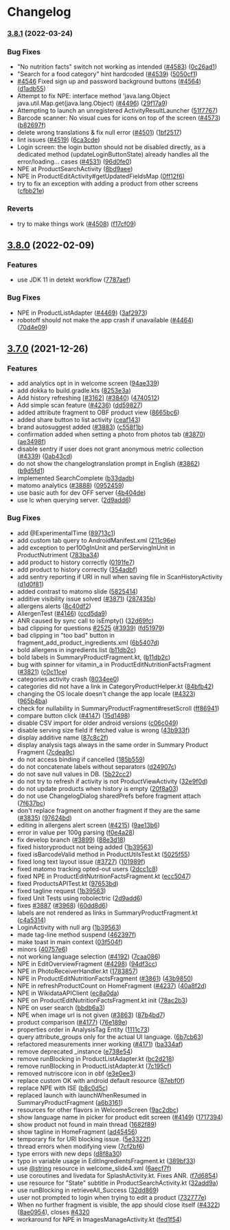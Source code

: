 # Changelog

### [3.8.1](https://github.com/openfoodfacts/openfoodfacts-androidapp/compare/v3.8.0...v3.8.1) (2022-03-24)


### Bug Fixes

* "No nutrition facts" switch not working as intended ([#4583](https://github.com/openfoodfacts/openfoodfacts-androidapp/issues/4583)) ([0c26ad1](https://github.com/openfoodfacts/openfoodfacts-androidapp/commit/0c26ad1209e4201302dee2006a1869f231613d66))
* "Search for a food category" hint hardcoded ([#4539](https://github.com/openfoodfacts/openfoodfacts-androidapp/issues/4539)) ([5050cf1](https://github.com/openfoodfacts/openfoodfacts-androidapp/commit/5050cf1d95929b90a3660b17bdbbc63f3a9a569f))
* [#4546](https://github.com/openfoodfacts/openfoodfacts-androidapp/issues/4546) Fixed sign up and password background buttons ([#4564](https://github.com/openfoodfacts/openfoodfacts-androidapp/issues/4564)) ([d1adb55](https://github.com/openfoodfacts/openfoodfacts-androidapp/commit/d1adb55177331dede03f58eca34075de313229d7))
* Attempt to fix NPE: interface method 'java.lang.Object java.util.Map.get(java.lang.Object) ([#4496](https://github.com/openfoodfacts/openfoodfacts-androidapp/issues/4496)) ([29f17a9](https://github.com/openfoodfacts/openfoodfacts-androidapp/commit/29f17a9b1db3df3fff364375dec6a1c09465fe6a))
* Attempting to launch an unregistered ActivityResultLauncher ([51f7767](https://github.com/openfoodfacts/openfoodfacts-androidapp/commit/51f7767dfb7cee388f9b8b4a4e79e14c5f71c363))
* Barcode scanner: No visual cues for icons on top of the screen ([#4573](https://github.com/openfoodfacts/openfoodfacts-androidapp/issues/4573)) ([b82697f](https://github.com/openfoodfacts/openfoodfacts-androidapp/commit/b82697f4eb5c5dcbd186cfa826443bf1c2a4a2b8))
* delete wrong translations & fix null error ([#4501](https://github.com/openfoodfacts/openfoodfacts-androidapp/issues/4501)) ([1bf2517](https://github.com/openfoodfacts/openfoodfacts-androidapp/commit/1bf25172650112172b2d6c99a5fcb980901d85a1))
* lint issues ([#4519](https://github.com/openfoodfacts/openfoodfacts-androidapp/issues/4519)) ([6ca3cde](https://github.com/openfoodfacts/openfoodfacts-androidapp/commit/6ca3cde74819c722708d1b1ae110417ab1b2a55d))
* Login screen: the login button should not be disabled directly, as a dedicated method (updateLoginButtonState) already handles all the error/loading… cases ([#4531](https://github.com/openfoodfacts/openfoodfacts-androidapp/issues/4531)) ([96d0fe0](https://github.com/openfoodfacts/openfoodfacts-androidapp/commit/96d0fe06e80ee2149adefdb19668ff2984596d52))
* NPE at ProductSearchActivity ([8bd9aee](https://github.com/openfoodfacts/openfoodfacts-androidapp/commit/8bd9aee102998cc0755fba5def0e68db89fa4891))
* NPE in ProductEditActivity#getUpdatedFieldsMap ([0ff12f6](https://github.com/openfoodfacts/openfoodfacts-androidapp/commit/0ff12f6e68dc57dcf83c7c971c94ccb30d2f0281))
* try to fix an exception with adding a product from other screens ([cfbb21e](https://github.com/openfoodfacts/openfoodfacts-androidapp/commit/cfbb21e7579e658d2c2dfbe4d9a2c28156ff258e))


### Reverts

* try to make things work ([#4508](https://github.com/openfoodfacts/openfoodfacts-androidapp/issues/4508)) ([f17cf09](https://github.com/openfoodfacts/openfoodfacts-androidapp/commit/f17cf0974faaeebec6df761db1660a8a53dfb382))

## [3.8.0](https://github.com/openfoodfacts/openfoodfacts-androidapp/compare/v3.7.0...v3.8.0) (2022-02-09)


### Features

* use JDK 11 in detekt workflow ([7787aef](https://github.com/openfoodfacts/openfoodfacts-androidapp/commit/7787aef14a360aca7733c20ba84987383c6f1f60))


### Bug Fixes

* NPE in ProductListAdapter ([#4469](https://github.com/openfoodfacts/openfoodfacts-androidapp/issues/4469)) ([3af2973](https://github.com/openfoodfacts/openfoodfacts-androidapp/commit/3af29736e8c1ad586a379b5126eadd611b3a0763))
* robotoff should not make the app crash if unavailable ([#4464](https://github.com/openfoodfacts/openfoodfacts-androidapp/issues/4464)) ([70d4e09](https://github.com/openfoodfacts/openfoodfacts-androidapp/commit/70d4e0984045c2ec7f2af28506255bd13ecb7bbc))

## [3.7.0](https://www.github.com/openfoodfacts/openfoodfacts-androidapp/compare/v3.6.8...v3.7.0) (2021-12-26)


### Features

* add analytics opt in in welcome screen ([94ae339](https://www.github.com/openfoodfacts/openfoodfacts-androidapp/commit/94ae3390ba37bdb90152fcfa2308ceb3372f599e))
* add dokka to build.gradle.kts ([8253e3a](https://www.github.com/openfoodfacts/openfoodfacts-androidapp/commit/8253e3a3c33b28547fccc030f3a1b9bad72514b7))
* Add history refreshing [[#3162](https://www.github.com/openfoodfacts/openfoodfacts-androidapp/issues/3162)] ([#3840](https://www.github.com/openfoodfacts/openfoodfacts-androidapp/issues/3840)) ([4740512](https://www.github.com/openfoodfacts/openfoodfacts-androidapp/commit/474051221609ecac198ce1f6fa5a9f25c6249ea8))
* Add simple scan feature ([#4236](https://www.github.com/openfoodfacts/openfoodfacts-androidapp/issues/4236)) ([dd59827](https://www.github.com/openfoodfacts/openfoodfacts-androidapp/commit/dd598272e6c32da7a816dabcaad2480ea1887591))
* added attribute fragment to OBF product view ([8665bc6](https://www.github.com/openfoodfacts/openfoodfacts-androidapp/commit/8665bc6dd1789bc4241e706e754630d7a96752bf))
* added share button to list activity ([ceaf143](https://www.github.com/openfoodfacts/openfoodfacts-androidapp/commit/ceaf143499fb4719d41b8fbceea930930c454f32))
* brand autosuggest added ([#3883](https://www.github.com/openfoodfacts/openfoodfacts-androidapp/issues/3883)) ([c558f1b](https://www.github.com/openfoodfacts/openfoodfacts-androidapp/commit/c558f1b29de9a8fcfaebb26b4ff62d41de505abd))
* confirmation added when setting a photo from photos tab ([#3870](https://www.github.com/openfoodfacts/openfoodfacts-androidapp/issues/3870)) ([ae3498f](https://www.github.com/openfoodfacts/openfoodfacts-androidapp/commit/ae3498f2fa10a5b62a326e5e39d9738bf97333fe))
* disable sentry if user does not grant anonymous metric collection ([#4339](https://www.github.com/openfoodfacts/openfoodfacts-androidapp/issues/4339)) ([0ab43cd](https://www.github.com/openfoodfacts/openfoodfacts-androidapp/commit/0ab43cd85392126891268b02a63b0a2ca67bede7))
* do not show the changelogtranslation prompt in English ([#3862](https://www.github.com/openfoodfacts/openfoodfacts-androidapp/issues/3862)) ([b9d5fd1](https://www.github.com/openfoodfacts/openfoodfacts-androidapp/commit/b9d5fd1dd32b4e1d6a34423f4898cce6c444e2cc))
* implemented SearchComplete ([b33dadb](https://www.github.com/openfoodfacts/openfoodfacts-androidapp/commit/b33dadbdf81ca4b210e3d03fdbab981a881d4c2e))
* matomo analytics ([#3888](https://www.github.com/openfoodfacts/openfoodfacts-androidapp/issues/3888)) ([0952459](https://www.github.com/openfoodfacts/openfoodfacts-androidapp/commit/09524592a32a76990e518930936e2011187d793e))
* use basic auth for dev OFF server ([4b404de](https://www.github.com/openfoodfacts/openfoodfacts-androidapp/commit/4b404de7f093872be927e1df2da300d8f40c24a6))
* use lc when querying server. ([2d9add6](https://www.github.com/openfoodfacts/openfoodfacts-androidapp/commit/2d9add64874eb6bbb1249f828804659336adfc6d))


### Bug Fixes

* add @ExperimentalTime ([89713c1](https://www.github.com/openfoodfacts/openfoodfacts-androidapp/commit/89713c1785b7f9029755af5a4b3ba27e6eb7b00a))
* add custom tab query to AndroidManifest.xml ([211c96e](https://www.github.com/openfoodfacts/openfoodfacts-androidapp/commit/211c96e93eee614ab2efd0e1ad00e4a05fb407c7))
* add exception to per100gInUnit and perServingInUnit in ProductNutriment ([783ba34](https://www.github.com/openfoodfacts/openfoodfacts-androidapp/commit/783ba3431088b8d07f8ef792c0c1875e7058f295))
* add product to history correctly ([0191fe7](https://www.github.com/openfoodfacts/openfoodfacts-androidapp/commit/0191fe7c8b77943ee3a18e6f72bf4cdab0a69d3b))
* add product to history correctly ([354adbf](https://www.github.com/openfoodfacts/openfoodfacts-androidapp/commit/354adbfccd2c125cf3059f2dfdd464659484f618))
* add sentry reporting if URI in null when saving file in ScanHistoryActivity ([d1d0f81](https://www.github.com/openfoodfacts/openfoodfacts-androidapp/commit/d1d0f81fac23da98afe4620c8bd8fef0983b909a))
* added contrast to matomo slide ([5825414](https://www.github.com/openfoodfacts/openfoodfacts-androidapp/commit/5825414c4cc96ea19604cc58f5ba7cbf8c7911cc))
* additive visibility issue solved ([#3871](https://www.github.com/openfoodfacts/openfoodfacts-androidapp/issues/3871)) ([287435b](https://www.github.com/openfoodfacts/openfoodfacts-androidapp/commit/287435bc68d7e096e737eefa5f3aa5e94966c8b4))
* allergens alerts ([8c40df2](https://www.github.com/openfoodfacts/openfoodfacts-androidapp/commit/8c40df2d42948d6a666a72592574183f6d6883fa))
* AllergenTest ([#4146](https://www.github.com/openfoodfacts/openfoodfacts-androidapp/issues/4146)) ([ccd5da9](https://www.github.com/openfoodfacts/openfoodfacts-androidapp/commit/ccd5da9e6623a678d555d006dfcdc00d34628ddf))
* ANR caused by sync call to isEmpty() ([32d69fc](https://www.github.com/openfoodfacts/openfoodfacts-androidapp/commit/32d69fc0b41a226a4b300fdd3b54e261ac4c0c2b))
* bad clipping for questions [#2525](https://www.github.com/openfoodfacts/openfoodfacts-androidapp/issues/2525) ([#3939](https://www.github.com/openfoodfacts/openfoodfacts-androidapp/issues/3939)) ([fd51979](https://www.github.com/openfoodfacts/openfoodfacts-androidapp/commit/fd51979bc2e3fdc25e21ef2ccc5c14b46d69bd62))
* bad clipping in "too bad" button in fragment_add_product_ingredients.xml ([6b5407d](https://www.github.com/openfoodfacts/openfoodfacts-androidapp/commit/6b5407dc046ef6af2c359d6abb9de3acca6ca1d8))
* bold allergens in ingredients list ([b11db2c](https://www.github.com/openfoodfacts/openfoodfacts-androidapp/commit/b11db2c9d721c208df2e4c769023f88445f0d47f))
* bold labels in SummaryProductFragment.kt, ([b11db2c](https://www.github.com/openfoodfacts/openfoodfacts-androidapp/commit/b11db2c9d721c208df2e4c769023f88445f0d47f))
* bug with spinner for vitamin_a in ProductEditNutritionFactsFragment ([#3821](https://www.github.com/openfoodfacts/openfoodfacts-androidapp/issues/3821)) ([c0c11ce](https://www.github.com/openfoodfacts/openfoodfacts-androidapp/commit/c0c11ce66206d3dbe99d1184a62f4c0e110f214b))
* categories activity crash ([8034ee0](https://www.github.com/openfoodfacts/openfoodfacts-androidapp/commit/8034ee03b218cb0f34ed45cabf9f13fb3baa5e5d))
* categories did not have a link in CategoryProductHelper.kt ([84bfb42](https://www.github.com/openfoodfacts/openfoodfacts-androidapp/commit/84bfb428eabe486e3eda5c15f8b1aa54fc6d2c39))
* changing the OS locale doesn't change the app locale ([#4323](https://www.github.com/openfoodfacts/openfoodfacts-androidapp/issues/4323)) ([965b4ba](https://www.github.com/openfoodfacts/openfoodfacts-androidapp/commit/965b4bad4939da7d2d39534b6ca0a9fba9f4c0a3))
* check for nullability in SummaryProductFragment#resetScroll ([ff86941](https://www.github.com/openfoodfacts/openfoodfacts-androidapp/commit/ff86941d3296ac4393c66b471b853578ef329b42))
* compare button click ([#4147](https://www.github.com/openfoodfacts/openfoodfacts-androidapp/issues/4147)) ([15d1498](https://www.github.com/openfoodfacts/openfoodfacts-androidapp/commit/15d14985efdce5a0751f0bd91b9d25302ba04af7))
* disable CSV import for older android versions ([c06c049](https://www.github.com/openfoodfacts/openfoodfacts-androidapp/commit/c06c049640c057d34b83fda8a5ecfae77ae86755))
* disable serving size field if fetched value is wrong ([43b933f](https://www.github.com/openfoodfacts/openfoodfacts-androidapp/commit/43b933f5193fa666daff46be05ec0b110a54f2a4))
* display additive name ([87c8c2f](https://www.github.com/openfoodfacts/openfoodfacts-androidapp/commit/87c8c2fbaee9dfa83019e3b8d693b6bde630c93a))
* display analysis tags always in the same order in Summary Product Fragment ([7cdea9c](https://www.github.com/openfoodfacts/openfoodfacts-androidapp/commit/7cdea9c4f1da30ff5c7f7a1699d247ec1a1d04f3))
* do not access binding if cancelled ([185b559](https://www.github.com/openfoodfacts/openfoodfacts-androidapp/commit/185b5599e4a33fb55d04dd5ab4a03c924fcad09a))
* do not concatenate labels without separators ([d24907c](https://www.github.com/openfoodfacts/openfoodfacts-androidapp/commit/d24907c785afd3ba0fc14dcad8f2953c1450bd2e))
* do not save null values in DB. ([5b22cc2](https://www.github.com/openfoodfacts/openfoodfacts-androidapp/commit/5b22cc26fe9170f69f0538f03a5fd75a0f543847))
* do not try to refresh if activity is not ProductViewActivity ([32e9f0d](https://www.github.com/openfoodfacts/openfoodfacts-androidapp/commit/32e9f0dc9f2d739711f328c97b378b9af29a71dd))
* do not update products when history is empty ([20f8a03](https://www.github.com/openfoodfacts/openfoodfacts-androidapp/commit/20f8a038bf6e78ec134574a6dd2b084dfbe83315))
* do not use ChangelogDialog sharedPrefs before fragment attach ([7f637bc](https://www.github.com/openfoodfacts/openfoodfacts-androidapp/commit/7f637bc3bb83116eb620d5d781f15c0ca88413b3))
* don't replace fragment on another fragment if they are the same ([#3835](https://www.github.com/openfoodfacts/openfoodfacts-androidapp/issues/3835)) ([97624bd](https://www.github.com/openfoodfacts/openfoodfacts-androidapp/commit/97624bd46a4e80b9742607a6635ef22a7b791101))
* editing in allergens alert screen ([#4215](https://www.github.com/openfoodfacts/openfoodfacts-androidapp/issues/4215)) ([9ae13b6](https://www.github.com/openfoodfacts/openfoodfacts-androidapp/commit/9ae13b61f81f3f87507550ebeef85ec8887b8a88))
* error in value per 100g parsing ([f0e4a28](https://www.github.com/openfoodfacts/openfoodfacts-androidapp/commit/f0e4a28d9248f79cbdc2e19616224a6c4bde7ff3))
* fix develop branch ([#3899](https://www.github.com/openfoodfacts/openfoodfacts-androidapp/issues/3899)) ([88e3d18](https://www.github.com/openfoodfacts/openfoodfacts-androidapp/commit/88e3d184c9b619ed68e7f697ef774a1c55e4f729))
* fixed historyproduct not being added ([1b39563](https://www.github.com/openfoodfacts/openfoodfacts-androidapp/commit/1b3956398d8f81838d7a9f2fd67a0a2b53f5c906))
* fixed isBarcodeValid method in ProductUtilsTest.kt ([5025f55](https://www.github.com/openfoodfacts/openfoodfacts-androidapp/commit/5025f55d72383d44be758a43f09c7eec1b2f0de1))
* fixed long text layout issue ([#3727](https://www.github.com/openfoodfacts/openfoodfacts-androidapp/issues/3727)) ([101989f](https://www.github.com/openfoodfacts/openfoodfacts-androidapp/commit/101989f7b265edee7776ae986884d209c0ae1167))
* fixed matomo tracking opted-out users ([2dcc1c8](https://www.github.com/openfoodfacts/openfoodfacts-androidapp/commit/2dcc1c8925e6226602813063591ecc51e4d4f00a))
* fixed NPE in ProductEditNutritionFactsFragment.kt ([ecc5047](https://www.github.com/openfoodfacts/openfoodfacts-androidapp/commit/ecc504779d6b0a586436dc140690bceb6ee77dea))
* fixed ProductsAPITest.kt ([97653bd](https://www.github.com/openfoodfacts/openfoodfacts-androidapp/commit/97653bd4c586630e5c1d6c4e2791e59347f08d9f))
* fixed tagline request ([1b39563](https://www.github.com/openfoodfacts/openfoodfacts-androidapp/commit/1b3956398d8f81838d7a9f2fd67a0a2b53f5c906))
* fixed Unit Tests using robolectric ([2d9add6](https://www.github.com/openfoodfacts/openfoodfacts-androidapp/commit/2d9add64874eb6bbb1249f828804659336adfc6d))
* fixes [#3887](https://www.github.com/openfoodfacts/openfoodfacts-androidapp/issues/3887) ([#3968](https://www.github.com/openfoodfacts/openfoodfacts-androidapp/issues/3968)) ([60dd8d6](https://www.github.com/openfoodfacts/openfoodfacts-androidapp/commit/60dd8d6edc975632023ad6a54248b946780418dc))
* labels are not rendered as links in SummaryProductFragment.kt ([c4a5314](https://www.github.com/openfoodfacts/openfoodfacts-androidapp/commit/c4a5314a3078434a9fbfdd856a3bc78d94649505))
* LoginActivity with null arg ([1b39563](https://www.github.com/openfoodfacts/openfoodfacts-androidapp/commit/1b3956398d8f81838d7a9f2fd67a0a2b53f5c906))
* made tag-line method suspend ([462397f](https://www.github.com/openfoodfacts/openfoodfacts-androidapp/commit/462397fd2ef6711b1da1ac65228ae9ed99eba6c1))
* make toast in main context ([03f504f](https://www.github.com/openfoodfacts/openfoodfacts-androidapp/commit/03f504fa54b65f271c7b9537c22408ea81c0e647))
* minors ([40757e6](https://www.github.com/openfoodfacts/openfoodfacts-androidapp/commit/40757e6e654b846ff3a0c4d259fc61cc08f28dbf))
* not working language selection  ([#4192](https://www.github.com/openfoodfacts/openfoodfacts-androidapp/issues/4192)) ([7caa086](https://www.github.com/openfoodfacts/openfoodfacts-androidapp/commit/7caa0866f765c26505df96712b8db9a9687b4e85))
* NPE in EditOverviewFragment ([#4298](https://www.github.com/openfoodfacts/openfoodfacts-androidapp/issues/4298)) ([94df3cc](https://www.github.com/openfoodfacts/openfoodfacts-androidapp/commit/94df3ccb80ea8b42e24a065185ab13876d35c965))
* NPE in PhotoReceiverHandler.kt ([1783857](https://www.github.com/openfoodfacts/openfoodfacts-androidapp/commit/1783857ea2a9aa68a1171cd89a76462a9ef28518))
* NPE in ProductEditNutritionFactsFragment ([#3861](https://www.github.com/openfoodfacts/openfoodfacts-androidapp/issues/3861)) ([43b9850](https://www.github.com/openfoodfacts/openfoodfacts-androidapp/commit/43b98508fd4f97d3fd8388d61a56f2e26791ca60))
* NPE in refreshProductCount on HomeFragment ([#4237](https://www.github.com/openfoodfacts/openfoodfacts-androidapp/issues/4237)) ([40a8f2d](https://www.github.com/openfoodfacts/openfoodfacts-androidapp/commit/40a8f2d96aa01cffb69bdef0c5f7bf2c003fbd9e))
* NPE in WikidataAPIClient ([ec8a0da](https://www.github.com/openfoodfacts/openfoodfacts-androidapp/commit/ec8a0da784a81a2d0c223c2652ae4340f0abe025))
* NPE on ProductEditNutritionFactsFragment.kt init ([78ac2b3](https://www.github.com/openfoodfacts/openfoodfacts-androidapp/commit/78ac2b3d816c7c0b64a8d9c8bd0707367eb03a5c))
* NPE on user search ([bbdb6a3](https://www.github.com/openfoodfacts/openfoodfacts-androidapp/commit/bbdb6a3ad8c2b5c25180ebea5a9ad31fd13f936b))
* NPE when image url is not given ([#3863](https://www.github.com/openfoodfacts/openfoodfacts-androidapp/issues/3863)) ([87b4bd7](https://www.github.com/openfoodfacts/openfoodfacts-androidapp/commit/87b4bd78c9a36ec2466d437f2288af64ba3150fb))
* product сomparison ([#4177](https://www.github.com/openfoodfacts/openfoodfacts-androidapp/issues/4177)) ([76e189e](https://www.github.com/openfoodfacts/openfoodfacts-androidapp/commit/76e189e39e3ea37e7b7639ad744025d20b131ed1))
* properties order in AnalysisTag Entity ([1111c73](https://www.github.com/openfoodfacts/openfoodfacts-androidapp/commit/1111c735681589ac9937f488d522796f8d1a0545))
* query attribute_groups only for the actual UI language. ([6b7cb63](https://www.github.com/openfoodfacts/openfoodfacts-androidapp/commit/6b7cb63d816103e73ee4cb82008474cc6bacef8b))
* refactored measurements inner working ([#4171](https://www.github.com/openfoodfacts/openfoodfacts-androidapp/issues/4171)) ([ba334af](https://www.github.com/openfoodfacts/openfoodfacts-androidapp/commit/ba334af496d6017c7e33afae60cb94521a925d32))
* remove deprecated _instance ([e738e54](https://www.github.com/openfoodfacts/openfoodfacts-androidapp/commit/e738e540fef334cbaa102a526cc26f8dc72b5455))
* remove runBlocking in ProductListAdapter.kt ([bc2d218](https://www.github.com/openfoodfacts/openfoodfacts-androidapp/commit/bc2d2183cfe644d7e6c9b06b646ab0d53422afaa))
* remove runBlocking in ProductListAdapter.kt ([7c195cf](https://www.github.com/openfoodfacts/openfoodfacts-androidapp/commit/7c195cf36f3c835998627e7f71087bd926ffc0de))
* removed nutriscore icon in obf ([e3e0ee3](https://www.github.com/openfoodfacts/openfoodfacts-androidapp/commit/e3e0ee3e6662682b58d69aac252814ec44fc4713))
* replace custom OK with android default resource ([87ebf0f](https://www.github.com/openfoodfacts/openfoodfacts-androidapp/commit/87ebf0f83c2742a2bca3cab31790604c50054aa1))
* replace NPE with ISE ([b8c0d5c](https://www.github.com/openfoodfacts/openfoodfacts-androidapp/commit/b8c0d5c5caeb15f3b22de80a9f0d18540e54322f))
* replaced launch with launchWhenResumed in SummaryProductFragment ([a6b3161](https://www.github.com/openfoodfacts/openfoodfacts-androidapp/commit/a6b316160c1f35a2f74ed8d7a9b932fe780f6199))
* resources for other flavors in WelcomeScreen ([9ac2dbc](https://www.github.com/openfoodfacts/openfoodfacts-androidapp/commit/9ac2dbc901e2a4091dee4f7ba2df089ff6cf1508))
* show language name in picker for product edit screen ([#4149](https://www.github.com/openfoodfacts/openfoodfacts-androidapp/issues/4149)) ([1717394](https://www.github.com/openfoodfacts/openfoodfacts-androidapp/commit/1717394b2bdc7ac709bbe4f9856d2a32be8b9da3))
* show product not found in main thread ([1682f89](https://www.github.com/openfoodfacts/openfoodfacts-androidapp/commit/1682f8967c94b7f83a4e32d11e669350ea45962e))
* show tagline in HomeFragment ([ad45456](https://www.github.com/openfoodfacts/openfoodfacts-androidapp/commit/ad45456696d15c0c5c93f032638659cf165790bf))
* temporary fix for URI blocking issue. ([5e3322f](https://www.github.com/openfoodfacts/openfoodfacts-androidapp/commit/5e3322fe7350d5c866ed7405c18e8e1a58ebf1e8))
* thread errors when modifying view ([7cf2bf6](https://www.github.com/openfoodfacts/openfoodfacts-androidapp/commit/7cf2bf6b983a49d35efc390308036cd041bf9d8d))
* type errors with new deps ([d8f8a30](https://www.github.com/openfoodfacts/openfoodfacts-androidapp/commit/d8f8a3065c34b89fc5e73470936b7ddafff4040f))
* typo in variable usage in EditIngredientsFragment.kt ([389bf33](https://www.github.com/openfoodfacts/openfoodfacts-androidapp/commit/389bf33a2894672e82ee6e3358da17042dfcdaa1))
* use [@string](https://www.github.com/string) resource in welcome_slide4.xml ([6aecf7f](https://www.github.com/openfoodfacts/openfoodfacts-androidapp/commit/6aecf7fc5f8adfde35411fc54c3b12597b30e1ba))
* use coroutines and livedata for SplashActivity.kt. Fixes ANR. ([f7d6854](https://www.github.com/openfoodfacts/openfoodfacts-androidapp/commit/f7d685483d75e2b8b548d7d5e743073f9e9133de))
* use resource for "State" subtitle in ProductSearchActivity.kt ([32add9a](https://www.github.com/openfoodfacts/openfoodfacts-androidapp/commit/32add9a4224ff069bbf25c9df7dd6a687d109bd7))
* use runBlocking in retrieveAll_Success ([32dd869](https://www.github.com/openfoodfacts/openfoodfacts-androidapp/commit/32dd8693998975a05204739d3253e50bf5ec33d8))
* user not prompted to login when trying to edit a product ([732777e](https://www.github.com/openfoodfacts/openfoodfacts-androidapp/commit/732777e348083d36fbcc21a1bba64d51ef215f12))
* When no further fragment is visible, the app should close itself ([#4322](https://www.github.com/openfoodfacts/openfoodfacts-androidapp/issues/4322)) ([8ae0954](https://www.github.com/openfoodfacts/openfoodfacts-androidapp/commit/8ae095459e45d8dbebe3e243a5968b983fbf565a)), closes [#4320](https://www.github.com/openfoodfacts/openfoodfacts-androidapp/issues/4320)
* workaround for NPE in ImagesManageActivity.kt ([fed1f54](https://www.github.com/openfoodfacts/openfoodfacts-androidapp/commit/fed1f541064a4f0c8621aca75b4508909658b8fe))
